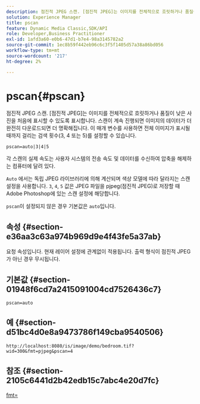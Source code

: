 ```yaml
---
description: 점진적 JPEG 스캔. [점진적 JPEG]는 이미지를 전체적으로 흐릿하거나 품질이 낮은 사진을 처음에 표시할 수 있도록 표시합니다. 스캔이 계속 진행되면 이미지의 데이터가 더 완전히 다운로드되면 더 명확해집니다. 이 매개 변수를 사용하면 전체 이미지가 표시될 때까지 걸리는 검색 횟수(3, 4 또는 5)를 설정할 수 있습니다.
solution: Experience Manager
title: pscan
feature: Dynamic Media Classic,SDK/API
role: Developer,Business Practitioner
exl-id: 1afd3a60-e0b6-47d1-b7e4-98a3145782a2
source-git-commit: 1ec8b59f442eb96c6c3f5f1405d57a38a86bd056
workflow-type: tm+mt
source-wordcount: '217'
ht-degree: 2%

---
```


# pscan{#pscan}

점진적 JPEG 스캔. [점진적 JPEG]는 이미지를 전체적으로 흐릿하거나 품질이 낮은 사진을 처음에 표시할 수 있도록 표시합니다. 스캔이 계속 진행되면 이미지의 데이터가 더 완전히 다운로드되면 더 명확해집니다. 이 매개 변수를 사용하면 전체 이미지가 표시될 때까지 걸리는 검색 횟수(3, 4 또는 5)를 설정할 수 있습니다.

`pscan=auto|3|4|5`

각 스캔의 실제 속도는 사용자 시스템의 전송 속도 및 데이터를 수신하여 압축을 해제하는 컴퓨터에 달려 있다.

`Auto` 에서는 독립 JPEG 라이브러리에 의해 계산되며 색상 모델에 따라 달라지는 스캔 설정을 사용합니다. `3`, `4`, `5` 값은 JPEG 파일을 pjpeg(점진적 JPEG)로 저장할 때 Adobe Photoshop에 있는 스캔 설정에 해당합니다.

`pscan`이 설정되지 않은 경우 기본값은 `auto`입니다.

## 속성 {#section-e36aa3c63a974b969d9e4f43fe5a37ab}

요청 속성입니다. 현재 레이어 설정에 관계없이 적용됩니다. 출력 형식이 점진적 JPEG가 아닌 경우 무시됩니다.

## 기본값 {#section-01948f6cd7a2415091004cd7526436c7}

`pscan=auto`

## 예 {#section-d51bc4d0e8a9473786f149cba9540506}

`http://localhost:8080/is/image/demo/bedroom.tif?wid=300&fmt=pjpeg&pscan=4`

## 참조 {#section-2105c6441d2b42edb15c7abc4e20d7fc}

[fmt=](../../../../../is-api/http-ref/image-serving-api-ref/c-http-protocol-reference/c-command-reference/r-is-http-fmt.md#reference-cdf10043423b45ba9fe15157fb3ae37a)
